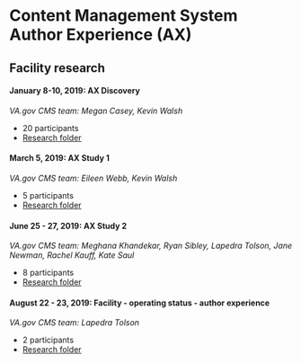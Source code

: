 # Content Management System Author Experience (AX)

## Facility research

#### January 8-10, 2019: AX Discovery

_VA.gov CMS team: Megan Casey, Kevin Walsh_
* 20 participants
* [Research folder](X)

#### March 5, 2019: AX Study 1

_VA.gov CMS team: Eileen Webb, Kevin Walsh_

* 5 participants
* [Research folder](X)

#### June 25 - 27, 2019: AX Study 2

_VA.gov CMS team: Meghana Khandekar, Ryan Sibley, Lapedra Tolson, Jane Newman, Rachel Kauff, Kate Saul_

* 8 participants
* [Research folder](X)

#### August 22 - 23, 2019: Facility - operating status - author experience

_VA.gov CMS team: Lapedra Tolson_

* 2 participants
* [Research folder](X)
